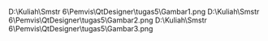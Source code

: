 D:\Kuliah\Smstr 6\Pemvis\QtDesigner\tugas5\Gambar1.png
D:\Kuliah\Smstr 6\Pemvis\QtDesigner\tugas5\Gambar2.png
D:\Kuliah\Smstr 6\Pemvis\QtDesigner\tugas5\Gambar3.png
